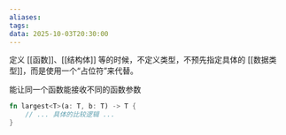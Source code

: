 ```yaml
---
aliases:
tags:
data: 2025-10-03T20:30:00
---
```

定义 [[函数]]、[[结构体]] 等的时候，不定义类型，不预先指定具体的 [[数据类型]]，而是使用一个“占位符”来代替。

能让同一个函数能接收不同的函数参数

```rust
fn largest<T>(a: T, b: T) -> T {
    // ... 具体的比较逻辑 ...
}
```

